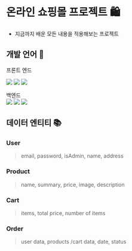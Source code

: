 # 온라인 쇼핑몰 프로젝트 🛍️

- 지금까지 배운 모든 내용을 적용해보는 프로젝트

## 개발 언어 🔎

프론트 엔드

<img src="https://img.shields.io/badge/HTML5-E34F26?style=for-the-badge&logo=HTML5&logoColor=white"> <img src="https://img.shields.io/badge/CSS3-1572B6?style=for-the-badge&logo=CSS3&logoColor=white">
<img src="https://img.shields.io/badge/JavaScript-F7DF1E?style=for-the-badge&logo=JavaScript&logoColor=white">

백엔드  
 <img src="https://img.shields.io/badge/Node.js-339933?style=for-the-badge&logo=Node.js&logoColor=white"> <img src="https://img.shields.io/badge/Express-000000?style=for-the-badge&logo=Express&logoColor=white">
<img src="https://img.shields.io/badge/MongoDB-47A248?style=for-the-badge&logo=MongoDB&logoColor=white">

## 데이터 엔티티 📚

### User

> email, password, isAdmin, name, address

### Product

> name, summary, price, image, description

### Cart

> items, total price, number of items

### Order

> user data, products /cart data, date, status
